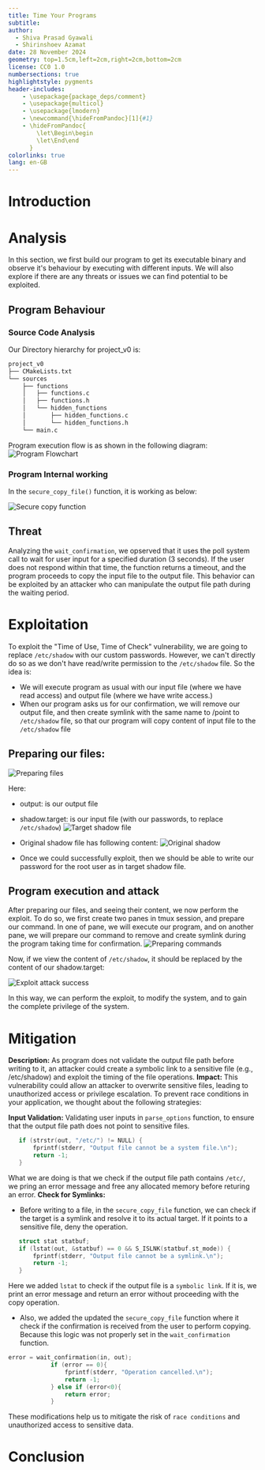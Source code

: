 ```yaml
---
title: Time Your Programs
subtitle:
author: 
  - Shiva Prasad Gyawali
  - Shirinshoev Azamat
date: 28 November 2024
geometry: top=1.5cm,left=2cm,right=2cm,bottom=2cm
license: CC0 1.0
numbersections: true
highlightstyle: pygments
header-includes:
    - \usepackage{package_deps/comment}
    - \usepackage{multicol}
    - \usepackage{lmodern}
    - \newcommand{\hideFromPandoc}[1]{#1}
    - \hideFromPandoc{
        \let\Begin\begin
        \let\End\end
      }
colorlinks: true
lang: en-GB
---
```



# Introduction


# Analysis
In this section, we first build our program to get its executable binary and observe it's behaviour by executing with different inputs. We will also explore if there are any threats or issues we can find potential to be exploited.

## Program Behaviour 
### Source Code Analysis
Our Directory hierarchy for project_v0 is:
```bash
project_v0
├── CMakeLists.txt
└── sources
    ├── functions
    │   ├── functions.c
    │   ├── functions.h
    │   └── hidden_functions
    │       ├── hidden_functions.c
    │       └── hidden_functions.h
    └── main.c
```
Program execution flow is as shown in the following diagram:
![Program Flowchart](./images/flowchart.png)

### Program Internal working
In the `secure_copy_file()` function, it is working as below:

![Secure copy function](./images/secure_copy.png)


## Threat
Analyzing the `wait_confirmation`, we opserved that it uses the poll system call to wait for user input for a specified duration (3 seconds). If the user does not respond within that time, the function returns a timeout, and the program proceeds to copy the input file to the output file. This behavior can be exploited by an attacker who can manipulate the output file path during the waiting period.

# Exploitation
To exploit the "Time of Use, Time of Check" vulnerability, we are going to replace `/etc/shadow` with our custom passwords. However, we can't directly do so as we don't have read/write permission to the `/etc/shadow` file. So the idea is:
- We will execute program as usual with our input file (where we have read access) and output file (where we have write access.)
- When our program asks us for our confirmation, we will remove our output file, and then create symlink with the same name to /point to `/etc/shadow` file, so that our program will copy content of input file to the `/etc/shadow` file

## Preparing our files:
![Preparing files](./images/preparing_files.png)

Here:
  - output: is our output file
  - shadow.target: is our input file (with our passwords, to replace `/etc/shadow`)
  ![Target shadow file](./images/shadow-target.png)
  - Original shadow file has following content:
  ![Original shadow](./images/original_shadow_file.png)

  - Once we could successfully exploit, then we should be able to write our password for the root user as in target shadow file.




## Program execution and attack
After preparing our files, and seeing their content, we now perform the exploit. To do so, we first create two panes in tmux session, and prepare our command. In one of pane, we will execute our program, and on another pane, we will prepare our command to remove and create symlink during the program taking time for confirmation.
![Preparing commands](./images/execution-attack.png)

Now, if we view the content of `/etc/shadow`, it should be replaced by the content of our shadow.target:

![Exploit attack success](./images/exploit-success.png)

In this way, we can perform the exploit, to modify the system, and to gain the complete privilege of the system.


# Mitigation
**Description:** As program does not validate the output file path before writing to it, an attacker could create a symbolic link to a sensitive file (e.g., /etc/shadow) and exploit the timing of the file operations.
**Impact:**
This vulnerability could allow an attacker to overwrite sensitive files, leading to unauthorized access or privilege escalation. To prevent race conditions in your application, we thought about the following strategies:

**Input Validation:**
Validating user inputs in `parse_options` function, to ensure that the output file path does not point to sensitive files. 

```c
   if (strstr(out, "/etc/") != NULL) {
       fprintf(stderr, "Output file cannot be a system file.\n");
       return -1;
   }
```
What we are doing is that we check if the output file path contains `/etc/`, we pring an error message and free any allocated memory before returing an error. 
**Check for Symlinks:**
- Before writing to a file, in the `secure_copy_file` function, we can check if the target is a symlink and resolve it to its actual target. If it points to a sensitive file, deny the operation.

```c 
   struct stat statbuf;
   if (lstat(out, &statbuf) == 0 && S_ISLNK(statbuf.st_mode)) {
       fprintf(stderr, "Output file cannot be a symlink.\n");
       return -1;
   }
```
Here we added `lstat` to check if the output file is a `symbolic link`. If it is, we print an error message and return an error without proceeding with the copy operation.
- Also, we added the updated the `secure_copy_file` function where it check if the confirmation is received from the user to perform copying. Because this logic was not properly set in the `wait_confirmation` function. 
```c
error = wait_confirmation(in, out);
            if (error == 0){
                fprintf(stderr, "Operation cancelled.\n");
                return -1;
            } else if (error<0){
                return error;
            }
```
These modifications help us to mitigate the risk of `race conditions` and unauthorized access to sensitive data. 

# Conclusion



